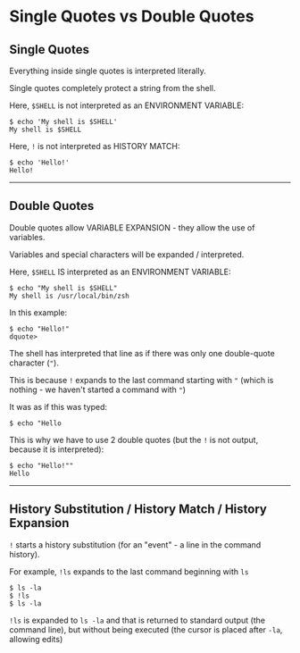 # Single Quotes vs Double Quotes


## Single Quotes
Everything inside single quotes is interpreted literally.

Single quotes completely protect a string from the shell.

Here, `$SHELL` is not interpreted as an ENVIRONMENT VARIABLE:
```
$ echo 'My shell is $SHELL'
My shell is $SHELL
```

Here, `!` is not interpreted as HISTORY MATCH:
```
$ echo 'Hello!'
Hello!
```




---
## Double Quotes
Double quotes allow VARIABLE EXPANSION - they allow the use of variables.

Variables and special characters will be expanded / interpreted.

Here, `$SHELL` IS interpreted as an ENVIRONMENT VARIABLE:
```
$ echo "My shell is $SHELL"
My shell is /usr/local/bin/zsh
```

In this example:
```
$ echo "Hello!"
dquote>
```

The shell has interpreted that line as if there was only one double-quote character (`"`).

This is because `!` expands to the last command starting with `"` (which is nothing - we haven't started a command with `"`)

It was as if this was typed:
```
$ echo "Hello
```


This is why we have to use 2 double quotes (but the `!` is not output, because it is interpreted):
```
$ echo "Hello!""
Hello
```

---
## History Substitution / History Match / History Expansion
`!` starts a history substitution (for an "event" - a line in the command history).

For example, `!ls` expands to the last command beginning with `ls`

```
$ ls -la
$ !ls
$ ls -la
```

`!ls` is expanded to `ls -la` and that is returned to standard output (the command line), but without being executed (the cursor is placed after `-la`, allowing edits)


